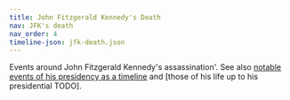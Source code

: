 ```yaml
---
title: John Fitzgerald Kennedy's Death
nav: JFK's death
nav_order: 4
timeline-json: jfk-death.json
---
```


Events around John Fitzgerald Kennedy's assassination'. See also [notable events of his presidency as a timeline](./) and [those of his life up to his presidential TODO].